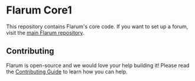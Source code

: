 # Flarum Core1

This repository contains Flarum's core code. If you want to set up a forum, visit the [main Flarum repository](http://github.com/flarum/flarum).

## Contributing

Flarum is open-source and we would love your help building it! Please read the [Contributing Guide](https://github.com/flarum/flarum/blob/master/CONTRIBUTING.md) to learn how you can help.
